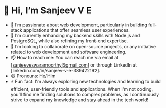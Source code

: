 # 👋 Hi, I’m Sanjeev V E

- 👀 I’m passionate about web development, particularly in building full-stack applications that offer seamless user experiences.
- 🌱 I’m currently enhancing my backend skills with Node.js and PostgreSQL, while also refining my front-end expertise.
- 💞️ I’m looking to collaborate on open-source projects, or any initiative related to web development and software engineering.
- 📫 How to reach me: You can reach me via email at [sanjeeveswaramoorthy@gmail.com] or through LinkedIn at [linkedin.com/in/sanjeev-v-e-389422192].
- 😄 Pronouns: He/Him
- ⚡ Fun fact: I'm always exploring new technologies and learning to build efficient, user-friendly tools and applications. When I'm not coding, you’ll find me finding solutions to complex problems, as I continuously strive to expand my knowledge and stay ahead in the tech world!

